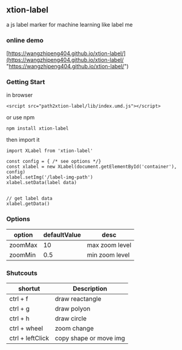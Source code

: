 ## xtion-label
  a js label marker for machine learning like label me

### online demo
[https://wangzhipeng404.github.io/xtion-label/](https://wangzhipeng404.github.io/xtion-label/ "https://wangzhipeng404.github.io/xtion-label/")

### Getting Start
in browser
```
<srcipt src="path2xtion-label/lib/index.umd.js"></script>
```
or use npm
```
npm install xtion-label
```
then import it
```
import XLabel from 'xtion-label'

const config = { /* see options */}
const xlabel = new XLabel(document.getElementById('container'), config)
xlabel.setImg('/label-img-path')
xlabel.setData(label data)


// get label data
xlabel.getData()
```

### Options

|option| defaultValue| desc|
| ------ | ------ | ------ |
|zoomMax| 10| max zoom level|
|zoomMin| 0.5| min zoom level|

### Shutcouts
|shortut|Description|
| ------ | ------ |
|ctrl + f| draw reactangle|
|ctrl + g| draw polyon|
|ctrl + h| draw circle|
|ctrl + wheel| zoom change|
|ctrl + leftClick| copy shape or move img|

